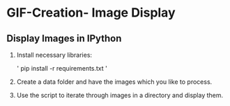 # GIF-Creation- Image Display 

## Display Images in IPython

1. Install necessary libraries:

     ' pip install -r requirements.txt '
   

2.  Create a data folder and have the images which you like to process.

3. Use the script to iterate through images in a directory and display them.
